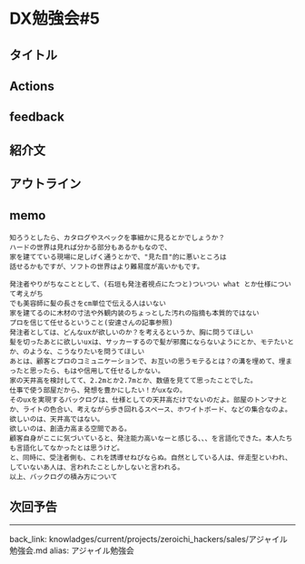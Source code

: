 # DX勉強会#5
## タイトル

## Actions

## feedback

## 紹介文

## アウトライン

## memo
```
知ろうとしたら、カタログやスペックを事細かに見るとかでしょうか？
ハードの世界は見れば分かる部分もあるかもなので、
家を建てている現場に足しげく通うとかで、"見た目"的に悪いところは
話せるかもですが、ソフトの世界はより難易度が高いかもです。
```


```
発注者やりがちなこととして、(石垣も発注者視点にたつと)ついつい what とか仕様について考えがち
でも美容師に髪の長さをcm単位で伝える人はいない
家を建てるのに木材の寸法や外観内装のちょっとした汚れの指摘も本質的ではない
プロを信じて任せるということ(安達さんの記事参照)
発注者としては、どんなuxが欲しいのか？を考えるというか、胸に問うてほしい
髪を切ったあとに欲しいuxは、サッカーするので髪が邪魔にならないようにとか、モテたいとか、のような、こうなりたいを問うてほしい
あとは、顧客とプロのコミュニケーションで、お互いの思うモテるとは？の溝を埋めて、埋まったと思ったら、もはや信用して任せるしかない。
家の天井高を検討してて、2.2mとか2.7mとか、数値を見てて思ったことでした。
仕事で使う部屋だから、発想を豊かにしたい！がuxなの。
そのuxを実現するバックログは、仕様としての天井高だけでないのだよ。部屋のトンマナとか、ライトの色合い、考えながら歩き回れるスペース、ホワイトボード、などの集合なのよ。
欲しいのは、天井高ではない。
欲しいのは、創造力高まる空間である。
顧客自身がここに気づいていると、発注能力高いなーと感じる、、、を言語化できた。本人たちも言語化してなかったとは思うけど。
と、同時に、受注者側も、これを誘導せねびならぬ。自然としている人は、伴走型といわれ、していないあ人は、言われたことしかしないと言われる。
以上、バックログの積み方について
```


## 次回予告




---
back_link: knowladges/current/projects/zeroichi_hackers/sales/アジャイル勉強会.md
alias: アジャイル勉強会
